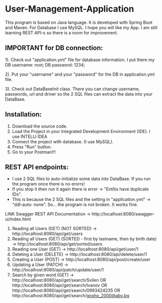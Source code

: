 # User-Management-Application

This program is based on Java language. It is developed with Spring Boot and Maven. For Database I use MySQL. I hope you will like my App. I am still learning REST API-s so there is a room for improvement. 


## IMPORTANT for DB connection:

1). Check out "application.yml" file for database information. I put there my DB username: root; DB password: 1234;

2). Put your "username" and your "password" for the DB in application.yml file.

3). Check out DataBaseInit class. There you can change username, passwords, url and driver so the 2 SQL files can extract the data into your DataBase.


## Installation:

1. Download the source code.
2. Load the Project in your Integrated Development Environment (IDE). I use INTELIJ IDEA
3. Connect the project with database. (I use MySQL).
4. Press "Run" button.
5. Go to your Postman!!!


## REST API endpoints:

* I use 2 SQL files to auto-initialize some data into DataBase. If you run the program once there is no erorrs!
* If you stop it then run it again there is error -> "Entitis have duplicate IDs".
* This is because the 2 SQL files and the setting in "application.yml" -> "ddl-auto: none". So... the program is not broken. It works fine.

LINK Swagger REST API Documentation -> http://localhost:8080/swagger-ui/index.html

1. Reading all Users (GET) (NOT SORTED) -> http://localhost:8080/api/get/users
2. Reading all Users (GET) (SORTED - first by lastname, then by birth date) -> http://localhost:8080/api/get/sorted/users
3. Reading one User (GET) -> http://localhost:8080/api/get/user/1
4. Deleting a User (DELETE) -> http://localhost:8080/api/delete/user/1
5. Creating a User (POST) -> http://localhost:8080/api/post/create/user
6. Updating a User (PATCH) -> http://localhost:8080/api/patch/update/user/1
7. Search by given word (GET) -> http://localhost:8080/api/get/search/Svilen OR http://localhost:8080/api/get/search/Ivanov OR http://localhost:8080/api/get/search/0993424235 OR http://localhost:8080/api/get/search/gosho_2000@abv.bg








